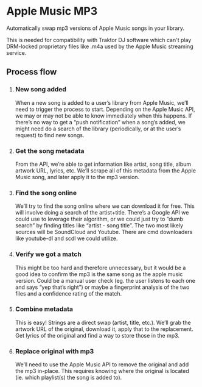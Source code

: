 # Apple Music MP3

Automatically swap mp3 versions of Apple Music songs in your library. 

This is needed for compatibility with Traktor DJ software which can't play DRM-locked proprietary files like .m4a used by the Apple Music streaming service.

## Process flow
1) ### New song added
    When a new song is added to a user’s library from Apple Music, we’ll need to trigger the process to start. Depending on the Apple Music API, we may or may not be able to know immediately when this happens. If there’s no way to get a “push notification” when a song’s added, we might need do a search of the library (periodically, or at the user’s request) to find new songs.

2) ### Get the song metadata
    From the API, we’re able to get information like artist, song title, album artwork URL, lyrics, etc.
We’ll scrape all of this metadata from the Apple Music song, and later apply it to the mp3 version. 

3) ### Find the song online
    We’ll try to find the song online where we can download it for free. This will involve doing a search of the artist+title. There’s a Google API we could use to leverage their algorithm, or we could just try to “dumb search” by finding titles like “artist - song title”. The two most likely sources will be SoundCloud and Youtube. There are cmd downloaders like youtube-dl and scdl we could utilize.

4) ### Verify we got a match
    This might be too hard and therefore unnecessary, but it would be a good idea to confirm the mp3 is the same song as the apple music version. Could be a manual user check (eg. the user listens to each one and says “yep that’s right”) or maybe a fingerprint analysis of the two files and a confidence rating of the match.

5) ### Combine metadata
    This is easy! Strings are a direct swap (artist, title, etc.). We’ll grab the artwork URL of the original, download it, apply that to the replacement. Get lyrics of the original and find a way to store those in the mp3.

6) ### Replace original with mp3
    We’ll need to use the Apple Music API to remove the original and add the mp3 in-place. This requires knowing where the original is located (ie. which playlist(s) the song is added to).



